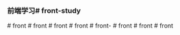 ### 前端学习#   f r o n t - s t u d y  
 #   f r o n t  
 #   f r o n t  
 #   f r o n t  
 #   f r o n t  
 #   f r o n t -  
 #   f r o n t  
 #   f r o n t  
 #   f r o n t  
 